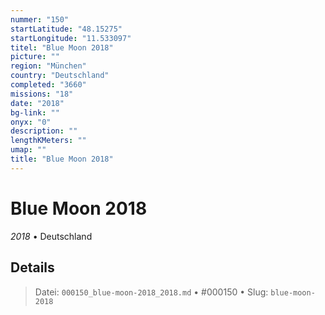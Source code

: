 ```yaml
---
nummer: "150"
startLatitude: "48.15275"
startLongitude: "11.533097"
titel: "Blue Moon 2018"
picture: ""
region: "München"
country: "Deutschland"
completed: "3660"
missions: "18"
date: "2018"
bg-link: ""
onyx: "0"
description: ""
lengthKMeters: ""
umap: ""
title: "Blue Moon 2018"
---
```

# Blue Moon 2018

*2018* • Deutschland



## Details








> Datei: `000150_blue-moon-2018_2018.md` • #000150 • Slug: `blue-moon-2018`
